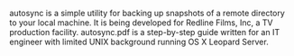 autosync is a simple utility for backing up snapshots of a remote directory to your local machine.
It is being developed for Redline Films, Inc, a TV production facility. autosync.pdf is a step-by-step guide written
for an IT engineer with limited UNIX background running OS X Leopard Server.